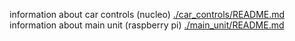 information about car controls (nucleo) [./car_controls/README.md](https://github.com/aradar/autonomous-car/tree/dev/car_controls#car-controls)
information about main unit (raspberry pi) [./main_unit/README.md](https://github.com/aradar/autonomous-car/tree/dev/main_unit#installed-packages-arch-arm)
